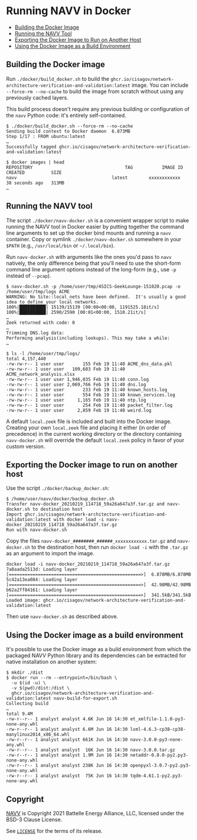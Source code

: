 # Running NAVV in Docker

* [Building the Docker Image](#Build)
* [Running the NAVV Tool](#Run)
* [Exporting the Docker Image to Run on Another Host](#Export)
* [Using the Docker Image as a Build Environment](#BuildEnv)


## <a name="Build"></a>Building the Docker image

Run `./docker/build_docker.sh` to build the `ghcr.io/cisagov/network-architecture-verification-and-validation:latest` image. You can include `--force-rm --no-cache` to build the image from scratch without using any previously cached layers.

This build process doesn't require any previous building or configuration of the `navv` Python code: it's entirely self-contained.

```shell
$ ./docker/build_docker.sh --force-rm --no-cache
Sending build context to Docker daemon  6.873MB
Step 1/17 : FROM ubuntu:latest
…
Successfully tagged ghcr.io/cisagov/network-architecture-verification-and-validation:latest

$ docker images | head
REPOSITORY                                   TAG           IMAGE ID       CREATED          SIZE
navv                                    latest        xxxxxxxxxxxx   38 seconds ago   313MB
…
```

## <a name="Run"></a>Running the NAVV tool

The script `./docker/navv-docker.sh` is a convenient wrapper script to make running the NAVV tool in Docker easier by putting together the command line arguments to set up the docker bind mounts and running a `navv` container. Copy or symlink `./docker/navv-docker.sh` somewhere in your `$PATH` (e.g., `/usr/local/bin` or `~/.local/bin`).

Run `navv-docker.sh` with arguments like the ones you'd pass to `navv` natively, the only difference being that you'll need to use the short-form command line argument options instead of the long-form (e.g., use `-p` instead of `--pcap`).

```shell
$ navv-docker.sh -p /home/user/tmp/4SICS-GeekLounge-151020.pcap -o /home/user/tmp/logs ACME
WARNING: No Site::local_nets have been defined.  It's usually a good idea to define your local networks.
100%|██████████| 15139/15139 [00:00<00:00, 1191525.18it/s]
100%|██████████| 2590/2590 [00:01<00:00, 1510.21it/s]
…
Zeek returned with code: 0
…
Trimming DNS.log data:
Performing analysis(including lookups). This may take a while:
…

$ ls -l /home/user/tmp/logs/
total 4,157,440
-rw-rw-r-- 1 user user       155 Feb 19 11:40 ACME_dns_data.pkl
-rw-rw-r-- 1 user user   109,683 Feb 19 11:40 ACME_network_analysis.xlsx
-rw-rw-r-- 1 user user 1,946,035 Feb 19 11:40 conn.log
-rw-rw-r-- 1 user user 2,069,766 Feb 19 11:40 dns.log
-rw-rw-r-- 1 user user       233 Feb 19 11:40 known_hosts.log
-rw-rw-r-- 1 user user       554 Feb 19 11:40 known_services.log
-rw-rw-r-- 1 user user     1,165 Feb 19 11:40 ntp.log
-rw-rw-r-- 1 user user       254 Feb 19 11:40 packet_filter.log
-rw-rw-r-- 1 user user     2,859 Feb 19 11:40 weird.log
```

A default `local.zeek` file is included and built into the Docker image. Creating your own `local.zeek` file and placing it either (in order of precedence) in the current working directory or the directory containing `navv-docker.sh` will override the default `local.zeek` policy in favor of your custom version.

## <a name="Export"></a>Exporting the Docker image to run on another host

Use the script `./docker/backup_docker.sh`:

```shell
$ /home/user/navv/docker/backup_docker.sh
Transfer navv-docker_20210219_114718_59a26a647a3f.tar.gz and navv-docker.sh to destination host
Import ghcr.io/cisagov/network-architecture-verification-and-validation:latest with docker load -i navv-docker_20210219_114718_59a26a647a3f.tar.gz
Run with navv-docker.sh
```

Copy the files `navv-docker_########_######_xxxxxxxxxxxx.tar.gz` and `navv-docker.sh` to the destination host, then run `docker load -i` with the `.tar.gz` as an argument to import the image.

```shell
docker load -i navv-docker_20210219_114718_59a26a647a3f.tar.gz 
7a8aada2513d: Loading layer [==================================================>]  6.878MB/6.878MB
5c42a13ea084: Loading layer [==================================================>]  42.98MB/42.98MB
b62a2ff84161: Loading layer [==================================================>]  341.5kB/341.5kB
Loaded image: ghcr.io/cisagov/network-architecture-verification-and-validation:latest
```

Then use `navv-docker.sh` as described above.

## <a name="BuildEnv"></a>Using the Docker image as a build environment

It's possible to use the Docker image as a build environment from which the packaged NAVV Python library and its dependencies can be extracted for native installation on another system:

```shell
$ mkdir ./dist
$ docker run --rm --entrypoint=/bin/bash \
  -u $(id -u) \
  -v $(pwd)/dist:/dist \
  ghcr.io/cisagov/network-architecture-verification-and-validation:latest navv-build-for-export.sh
Collecting build
…
total 9.4M
-rw-r--r-- 1 analyst analyst 4.6K Jun 16 14:30 et_xmlfile-1.1.0-py3-none-any.whl
-rw-r--r-- 1 analyst analyst 6.6M Jun 16 14:30 lxml-4.6.3-cp38-cp38-manylinux2014_x86_64.whl
-rw-r--r-- 1 analyst analyst 661K Jun 16 14:30 navv-3.0.0-py3-none-any.whl
-rw-r--r-- 1 analyst analyst  16K Jun 16 14:30 navv-3.0.0.tar.gz
-rw-r--r-- 1 analyst analyst 1.9M Jun 16 14:30 netaddr-0.8.0-py2.py3-none-any.whl
-rw-r--r-- 1 analyst analyst 238K Jun 16 14:30 openpyxl-3.0.7-py2.py3-none-any.whl
-rw-r--r-- 1 analyst analyst  75K Jun 16 14:30 tqdm-4.61.1-py2.py3-none-any.whl
```
## <a name="Footer"></a>Copyright

[NAVV](https://github.com/cisagov/network-architecture-verification-and-validation) is Copyright 2021 Battelle Energy Alliance, LLC, licensed under the BSD-3 Clause License.

See [`LICENSE`](./LICENSE) for the terms of its release.